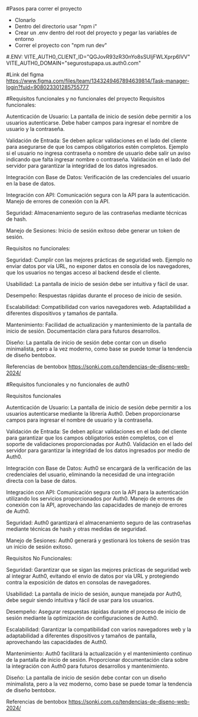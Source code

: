 #Pasos para correr el proyecto
- Clonarlo
- Dentro del directorio usar "npm i"
- Crear un .env dentro del root del proyecto y pegar las variables de entorno
- Correr el proyecto con "npm run dev"

#.ENV:
VITE_AUTH0_CLIENT_ID="QGJovR93zR30nYo8sSUIjFWLXprp6lVV"
VITE_AUTH0_DOMAIN="segurostupapa.us.auth0.com"

#Link del figma
https://www.figma.com/files/team/1343249467894639814/Task-manager-login?fuid=908023301285755777

#Requisitos funcionales y no funcionales del proyecto
Requisitos funcionales:

Autenticación de Usuario:
La pantalla de inicio de sesión debe permitir a los usuarios autenticarse.
Debe haber campos para ingresar el nombre de usuario y la contraseña.

Validación de Entrada:
Se deben aplicar validaciones en el lado del cliente para asegurarse de que los campos obligatorios estén completos. Ejemplo si el usuario no ingresa contraseña o nombre de usuario debe salir un aviso indicando que falta ingresar nombre o contraseña.
Validación en el lado del servidor para garantizar la integridad de los datos ingresados.

Integración con Base de Datos:
Verificación de las credenciales del usuario en la base de datos.

Integración con API:
Comunicación segura con la API para la autenticación.
Manejo de errores de conexión con la API.

Seguridad:
Almacenamiento seguro de las contraseñas mediante técnicas de hash.

Manejo de Sesiones:
Inicio de sesión exitoso debe generar un token de sesión.


Requisitos no funcionales: 

Seguridad:
Cumplir con las mejores prácticas de seguridad web. Ejemplo no enviar datos por vía URL, no exponer datos en consola de los navegadores, que los usuarios no tengas acceso al backend desde el cliente.

Usabilidad:
La pantalla de inicio de sesión debe ser intuitiva y fácil de usar.

Desempeño:
Respuestas rápidas durante el proceso de inicio de sesión.

Escalabilidad:
Compatibilidad con varios navegadores web.
Adaptabilidad a diferentes dispositivos y tamaños de pantalla.

Mantenimiento:
Facilidad de actualización y mantenimiento de la pantalla de inicio de sesión.
Documentación clara para futuros desarrollos.

Diseño:
La pantalla de inicio de sesión debe contar con un diseño minimalista, pero a la vez moderno, como base se puede tomar la tendencia de diseño bentobox.

Referencias de bentobox https://sonki.com.co/tendencias-de-diseno-web-2024/

#Requisitos funcionales y no funcionales de auth0

Requisitos funcionales

Autenticación de Usuario:
La pantalla de inicio de sesión debe permitir a los usuarios autenticarse mediante la librería Auth0.
Deben proporcionarse campos para ingresar el nombre de usuario y la contraseña.

Validación de Entrada:
Se deben aplicar validaciones en el lado del cliente para garantizar que los campos obligatorios estén completos, con el soporte de validaciones proporcionadas por Auth0.
Validación en el lado del servidor para garantizar la integridad de los datos ingresados por medio de Auth0.

Integración con Base de Datos:
Auth0 se encargará de la verificación de las credenciales del usuario, eliminando la necesidad de una integración directa con la base de datos.

Integración con API:
Comunicación segura con la API para la autenticación utilizando los servicios proporcionados por Auth0.
Manejo de errores de conexión con la API, aprovechando las capacidades de manejo de errores de Auth0.

Seguridad:
Auth0 garantizará el almacenamiento seguro de las contraseñas mediante técnicas de hash y otras medidas de seguridad.

Manejo de Sesiones:
Auth0 generará y gestionará los tokens de sesión tras un inicio de sesión exitoso.

Requisitos No Funcionales:

Seguridad:
Garantizar que se sigan las mejores prácticas de seguridad web al integrar Auth0, evitando el envío de datos por vía URL y protegiendo contra la exposición de datos en consolas de navegadores.

Usabilidad:
La pantalla de inicio de sesión, aunque manejada por Auth0, debe seguir siendo intuitiva y fácil de usar para los usuarios.

Desempeño:
Asegurar respuestas rápidas durante el proceso de inicio de sesión mediante la optimización de configuraciones de Auth0.

Escalabilidad:
Garantizar la compatibilidad con varios navegadores web y la adaptabilidad a diferentes dispositivos y tamaños de pantalla, aprovechando las capacidades de Auth0.

Mantenimiento:
Auth0 facilitará la actualización y el mantenimiento continuo de la pantalla de inicio de sesión.
Proporcionar documentación clara sobre la integración con Auth0 para futuros desarrollos y mantenimiento.

Diseño:
La pantalla de inicio de sesión debe contar con un diseño minimalista, pero a la vez moderno, como base se puede tomar la tendencia de diseño bentobox.

Referencias de bentobox https://sonki.com.co/tendencias-de-diseno-web-2024/
